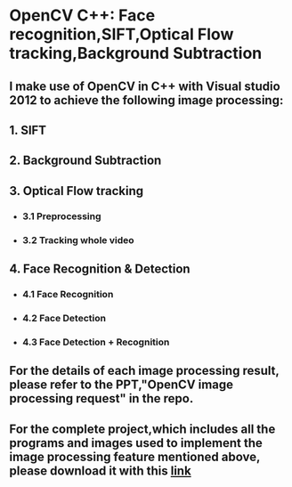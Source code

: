 # OpenCV C++: Face recognition,SIFT,Optical Flow tracking,Background Subtraction 
## I make use of OpenCV in C++ with Visual studio 2012 to achieve the following image processing:
## 1.  SIFT
## 2.  Background Subtraction
## 3.  Optical Flow tracking
   - ### 3.1 Preprocessing 
   - ### 3.2 Tracking whole video 
## 4. Face Recognition & Detection 
   - ### 4.1 Face Recognition 
   - ### 4.2 Face Detection 
   - ### 4.3 Face Detection + Recognition 
   
## For the details of each image processing result, please refer to the PPT,"OpenCV image processing request" in the repo.
## For the complete project,which includes all the programs and images used to implement the image processing feature mentioned above, please download it with this [link](https://drive.google.com/file/d/1J-WrxQHtTqhORK4FZDjrPSpzvIaWOrIY/view?usp=sharing)


